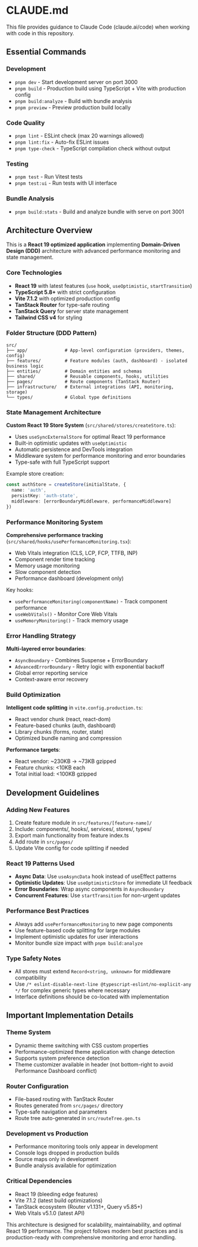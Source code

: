 # CLAUDE.md

This file provides guidance to Claude Code (claude.ai/code) when working with code in this repository.

## Essential Commands

### Development
- `pnpm dev` - Start development server on port 3000
- `pnpm build` - Production build using TypeScript + Vite with production config
- `pnpm build:analyze` - Build with bundle analysis
- `pnpm preview` - Preview production build locally

### Code Quality
- `pnpm lint` - ESLint check (max 20 warnings allowed)
- `pnpm lint:fix` - Auto-fix ESLint issues
- `pnpm type-check` - TypeScript compilation check without output

### Testing
- `pnpm test` - Run Vitest tests
- `pnpm test:ui` - Run tests with UI interface

### Bundle Analysis
- `pnpm build:stats` - Build and analyze bundle with serve on port 3001

## Architecture Overview

This is a **React 19 optimized application** implementing **Domain-Driven Design (DDD)** architecture with advanced performance monitoring and state management.

### Core Technologies
- **React 19** with latest features (`use` hook, `useOptimistic`, `startTransition`)
- **TypeScript 5.8+** with strict configuration
- **Vite 7.1.2** with optimized production config
- **TanStack Router** for type-safe routing
- **TanStack Query** for server state management
- **Tailwind CSS v4** for styling

### Folder Structure (DDD Pattern)
```
src/
├── app/              # App-level configuration (providers, themes, config)
├── features/         # Feature modules (auth, dashboard) - isolated business logic
├── entities/         # Domain entities and schemas
├── shared/           # Reusable components, hooks, utilities
├── pages/            # Route components (TanStack Router)
├── infrastructure/   # External integrations (API, monitoring, storage)
└── types/            # Global type definitions
```

### State Management Architecture

**Custom React 19 Store System** (`src/shared/stores/createStore.ts`):
- Uses `useSyncExternalStore` for optimal React 19 performance
- Built-in optimistic updates with `useOptimistic`
- Automatic persistence and DevTools integration
- Middleware system for performance monitoring and error boundaries
- Type-safe with full TypeScript support

Example store creation:
```typescript
const authStore = createStore(initialState, {
  name: 'auth',
  persistKey: 'auth-state',
  middleware: [errorBoundaryMiddleware, performanceMiddleware]
})
```

### Performance Monitoring System

**Comprehensive performance tracking** (`src/shared/hooks/usePerformanceMonitoring.tsx`):
- Web Vitals integration (CLS, LCP, FCP, TTFB, INP)
- Component render time tracking
- Memory usage monitoring
- Slow component detection
- Performance dashboard (development only)

Key hooks:
- `usePerformanceMonitoring(componentName)` - Track component performance
- `useWebVitals()` - Monitor Core Web Vitals
- `useMemoryMonitoring()` - Track memory usage

### Error Handling Strategy

**Multi-layered error boundaries**:
- `AsyncBoundary` - Combines Suspense + ErrorBoundary
- `AdvancedErrorBoundary` - Retry logic with exponential backoff
- Global error reporting service
- Context-aware error recovery

### Build Optimization

**Intelligent code splitting** in `vite.config.production.ts`:
- React vendor chunk (react, react-dom)
- Feature-based chunks (auth, dashboard)
- Library chunks (forms, router, state)
- Optimized bundle naming and compression

**Performance targets**:
- React vendor: ~230KB → ~73KB gzipped
- Feature chunks: <10KB each
- Total initial load: <100KB gzipped

## Development Guidelines

### Adding New Features
1. Create feature module in `src/features/[feature-name]/`
2. Include: components/, hooks/, services/, stores/, types/
3. Export main functionality from feature index.ts
4. Add route in `src/pages/`
5. Update Vite config for code splitting if needed

### React 19 Patterns Used
- **Async Data**: Use `useAsyncData` hook instead of useEffect patterns
- **Optimistic Updates**: Use `useOptimisticStore` for immediate UI feedback
- **Error Boundaries**: Wrap async components in `AsyncBoundary`
- **Concurrent Features**: Use `startTransition` for non-urgent updates

### Performance Best Practices
- Always add `usePerformanceMonitoring` to new page components
- Use feature-based code splitting for large modules
- Implement optimistic updates for user interactions
- Monitor bundle size impact with `pnpm build:analyze`

### Type Safety Notes
- All stores must extend `Record<string, unknown>` for middleware compatibility
- Use `/* eslint-disable-next-line @typescript-eslint/no-explicit-any */` for complex generic types where necessary
- Interface definitions should be co-located with implementation

## Important Implementation Details

### Theme System
- Dynamic theme switching with CSS custom properties
- Performance-optimized theme application with change detection
- Supports system preference detection
- Theme customizer available in header (not bottom-right to avoid Performance Dashboard conflict)

### Router Configuration
- File-based routing with TanStack Router
- Routes generated from `src/pages/` directory
- Type-safe navigation and parameters
- Route tree auto-generated in `src/routeTree.gen.ts`

### Development vs Production
- Performance monitoring tools only appear in development
- Console logs dropped in production builds
- Source maps only in development
- Bundle analysis available for optimization

### Critical Dependencies
- React 19 (bleeding edge features)
- Vite 7.1.2 (latest build optimizations)
- TanStack ecosystem (Router v1.131+, Query v5.85+)
- Web Vitals v5.1.0 (latest API)

This architecture is designed for scalability, maintainability, and optimal React 19 performance. The project follows modern best practices and is production-ready with comprehensive monitoring and error handling.
